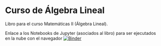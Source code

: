# Curso de Álgebra Lineal
Libro para el curso Matemáticas II (Álgebra Lineal).

Enlace a los Notebooks de Jupyter (asociados al libro) para ser ejecutados en la nube con el navegador [![Binder](https://mybinder.org/badge_logo.svg)](https://mybinder.org/v2/gh/mbujosab/nacal-jupyter-notebooks/master)
